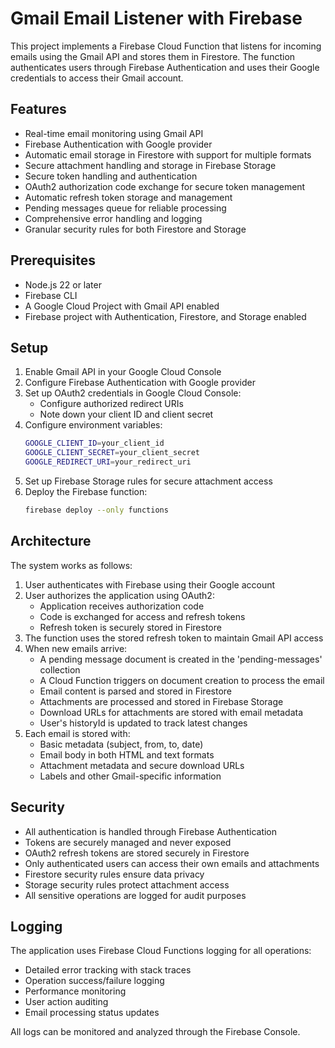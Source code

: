 # Gmail Email Listener with Firebase

This project implements a Firebase Cloud Function that listens for incoming emails using the Gmail API and stores them in Firestore. The function authenticates users through Firebase Authentication and uses their Google credentials to access their Gmail account.

## Features

- Real-time email monitoring using Gmail API
- Firebase Authentication with Google provider
- Automatic email storage in Firestore with support for multiple formats
- Secure attachment handling and storage in Firebase Storage
- Secure token handling and authentication
- OAuth2 authorization code exchange for secure token management
- Automatic refresh token storage and management
- Pending messages queue for reliable processing
- Comprehensive error handling and logging
- Granular security rules for both Firestore and Storage

## Prerequisites

- Node.js 22 or later
- Firebase CLI
- A Google Cloud Project with Gmail API enabled
- Firebase project with Authentication, Firestore, and Storage enabled

## Setup

1. Enable Gmail API in your Google Cloud Console
2. Configure Firebase Authentication with Google provider
3. Set up OAuth2 credentials in Google Cloud Console:
   - Configure authorized redirect URIs
   - Note down your client ID and client secret
4. Configure environment variables:
   ```bash
   GOOGLE_CLIENT_ID=your_client_id
   GOOGLE_CLIENT_SECRET=your_client_secret
   GOOGLE_REDIRECT_URI=your_redirect_uri
   ```
5. Set up Firebase Storage rules for secure attachment access
6. Deploy the Firebase function:
   ```bash
   firebase deploy --only functions
   ```

## Architecture

The system works as follows:

1. User authenticates with Firebase using their Google account
2. User authorizes the application using OAuth2:
   - Application receives authorization code
   - Code is exchanged for access and refresh tokens
   - Refresh token is securely stored in Firestore
3. The function uses the stored refresh token to maintain Gmail API access
4. When new emails arrive:
   - A pending message document is created in the 'pending-messages' collection
   - A Cloud Function triggers on document creation to process the email
   - Email content is parsed and stored in Firestore
   - Attachments are processed and stored in Firebase Storage
   - Download URLs for attachments are stored with email metadata
   - User's historyId is updated to track latest changes
5. Each email is stored with:
   - Basic metadata (subject, from, to, date)
   - Email body in both HTML and text formats
   - Attachment metadata and secure download URLs
   - Labels and other Gmail-specific information

## Security

- All authentication is handled through Firebase Authentication
- Tokens are securely managed and never exposed
- OAuth2 refresh tokens are stored securely in Firestore
- Only authenticated users can access their own emails and attachments
- Firestore security rules ensure data privacy
- Storage security rules protect attachment access
- All sensitive operations are logged for audit purposes

## Logging

The application uses Firebase Cloud Functions logging for all operations:
- Detailed error tracking with stack traces
- Operation success/failure logging
- Performance monitoring
- User action auditing
- Email processing status updates

All logs can be monitored and analyzed through the Firebase Console.

